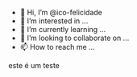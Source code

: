 - 👋 Hi, I’m @ico-felicidade
- 👀 I’m interested in ...
- 🌱 I’m currently learning ...
- 💞️ I’m looking to collaborate on ...
- 📫 How to reach me ...

<!---
ico-felicidade/ico-felicidade is a ✨ special ✨ repository because its `README.md` (this file) appears on your GitHub profile.
You can click the Preview link to take a look at your changes.
--->

este é um teste
